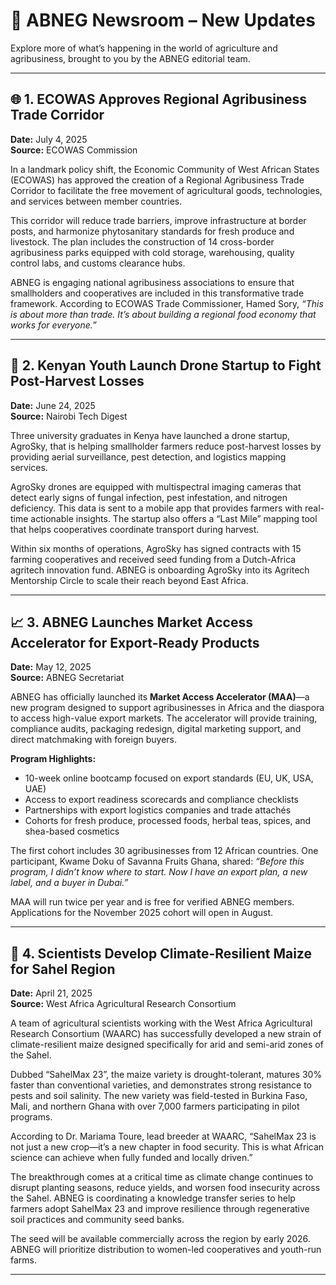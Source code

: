 # 📰 ABNEG Newsroom – New Updates

Explore more of what’s happening in the world of agriculture and agribusiness, brought to you by the ABNEG editorial team.

---

## 🌐 1. ECOWAS Approves Regional Agribusiness Trade Corridor

**Date:** July 4, 2025  
**Source:** ECOWAS Commission  

In a landmark policy shift, the Economic Community of West African States (ECOWAS) has approved the creation of a Regional Agribusiness Trade Corridor to facilitate the free movement of agricultural goods, technologies, and services between member countries.

This corridor will reduce trade barriers, improve infrastructure at border posts, and harmonize phytosanitary standards for fresh produce and livestock. The plan includes the construction of 14 cross-border agribusiness parks equipped with cold storage, warehousing, quality control labs, and customs clearance hubs.

ABNEG is engaging national agribusiness associations to ensure that smallholders and cooperatives are included in this transformative trade framework. According to ECOWAS Trade Commissioner, Hamed Sory, *“This is about more than trade. It’s about building a regional food economy that works for everyone.”*

---

## 🚀 2. Kenyan Youth Launch Drone Startup to Fight Post-Harvest Losses

**Date:** June 24, 2025  
**Source:** Nairobi Tech Digest  

Three university graduates in Kenya have launched a drone startup, AgroSky, that is helping smallholder farmers reduce post-harvest losses by providing aerial surveillance, pest detection, and logistics mapping services.

AgroSky drones are equipped with multispectral imaging cameras that detect early signs of fungal infection, pest infestation, and nitrogen deficiency. This data is sent to a mobile app that provides farmers with real-time actionable insights. The startup also offers a “Last Mile” mapping tool that helps cooperatives coordinate transport during harvest.

Within six months of operations, AgroSky has signed contracts with 15 farming cooperatives and received seed funding from a Dutch-Africa agritech innovation fund. ABNEG is onboarding AgroSky into its Agritech Mentorship Circle to scale their reach beyond East Africa.

---

## 📈 3. ABNEG Launches Market Access Accelerator for Export-Ready Products

**Date:** May 12, 2025  
**Source:** ABNEG Secretariat  

ABNEG has officially launched its **Market Access Accelerator (MAA)**—a new program designed to support agribusinesses in Africa and the diaspora to access high-value export markets. The accelerator will provide training, compliance audits, packaging redesign, digital marketing support, and direct matchmaking with foreign buyers.

**Program Highlights:**
- 10-week online bootcamp focused on export standards (EU, UK, USA, UAE)
- Access to export readiness scorecards and compliance checklists
- Partnerships with export logistics companies and trade attachés
- Cohorts for fresh produce, processed foods, herbal teas, spices, and shea-based cosmetics

The first cohort includes 30 agribusinesses from 12 African countries. One participant, Kwame Doku of Savanna Fruits Ghana, shared: *“Before this program, I didn’t know where to start. Now I have an export plan, a new label, and a buyer in Dubai.”*

MAA will run twice per year and is free for verified ABNEG members. Applications for the November 2025 cohort will open in August.

---

## 🌿 4. Scientists Develop Climate-Resilient Maize for Sahel Region

**Date:** April 21, 2025  
**Source:** West Africa Agricultural Research Consortium  

A team of agricultural scientists working with the West Africa Agricultural Research Consortium (WAARC) has successfully developed a new strain of climate-resilient maize designed specifically for arid and semi-arid zones of the Sahel.

Dubbed “SahelMax 23”, the maize variety is drought-tolerant, matures 30% faster than conventional varieties, and demonstrates strong resistance to pests and soil salinity. The new variety was field-tested in Burkina Faso, Mali, and northern Ghana with over 7,000 farmers participating in pilot programs.

According to Dr. Mariama Toure, lead breeder at WAARC, “SahelMax 23 is not just a new crop—it’s a new chapter in food security. This is what African science can achieve when fully funded and locally driven.”

The breakthrough comes at a critical time as climate change continues to disrupt planting seasons, reduce yields, and worsen food insecurity across the Sahel. ABNEG is coordinating a knowledge transfer series to help farmers adopt SahelMax 23 and improve resilience through regenerative soil practices and community seed banks.

The seed will be available commercially across the region by early 2026. ABNEG will prioritize distribution to women-led cooperatives and youth-run farms.

---
